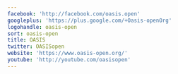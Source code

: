 ```yaml
---
facebook: 'http://facebook.com/oasis.open'
googleplus: 'https://plus.google.com/+Oasis-openOrg'
logohandle: oasis-open
sort: oasis-open
title: OASIS
twitter: OASISopen
website: 'https://www.oasis-open.org/'
youtube: 'http://youtube.com/oasisopen'
---
```


